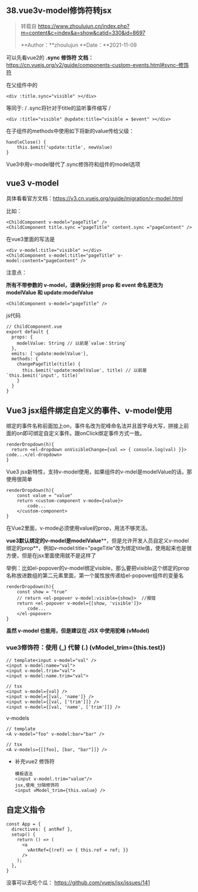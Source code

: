 ## 38.vue3v-model修饰符转jsx

> 转载自 https://www.zhoulujun.cn/index.php?m=content&c=index&a=show&catid=330&id=8697
> 
> **Author：**zhoulujun **Date：**2021-11-09 

可以先看vue2的 **.sync 修饰符 文档：**  https://cn.vuejs.org/v2/guide/components-custom-events.html#sync-修饰符

在父组件中的

```
<div :title.sync="visible" ></div>
```

等同于: / .sync将针对于title的监听事件缩写 /

```
<div :title="visible" @update:title="visible = $event" ></div>
```

在子组件的methods中使用如下将新的value传给父级：

```
handleClose() {
    this.$emit('update:title', newValue)
}
```

Vue3中用v-model替代了.sync修饰符和组件的model选项

## vue3 v-model

具体看看官方文档：https://v3.cn.vuejs.org/guide/migration/v-model.html

比如：

```
<ChildComponent v-model="pageTitle" />
<ChildComponent title.sync ="pageTitle" content.sync ="pageContent" />
```

在vue3里面的写法是

```
<div v-model:title="visible" ></div>
<ChildComponent v-model:title="pageTitle" v-model:content="pageContent" />
```

注意点：

**所有不带参数的 v-model，请确保分别将 prop 和 event 命名更改为 modelValue 和 update:modelValue**

```
<ChildComponent v-model="pageTitle" />
```

js代码

```
// ChildComponent.vue
export default {
  props: {
    modelValue: String // 以前是`value：String`
  },
  emits: ['update:modelValue'],
  methods: {
    changePageTitle(title) {
      this.$emit('update:modelValue', title) // 以前是 `this.$emit('input', title)`
    }
  }
}
```

## Vue3 jsx组件绑定自定义的事件、v-model使用

绑定的事件名称前面加上on，事件名改为驼峰命名法并且首字母大写，拼接上前面的on即可绑定自定义事件。跟onClick绑定事件方式一致。

```
renderDropdown(h){
  return <el-dropdown onVisibleChange={val => { console.log(val) }}>  code...</el-dropdown>
}
```

Vue3 jsx新特性，支持v-model使用，如果组件的v-mdel是modelValue的话，那使用很简单

```
renderDropdown(h){
    const value = "value"
    return <custom-component v-mode={value}>
        code...
    </custom-component>
}
```

在Vue2里面，v-mode必须使用value的prop，用法不够灵活。

**vue3默认绑定的v-model是modelValue****，但是允许开发人员自定义v-model绑定的prop**，例如v-model:title="pageTitle"改为绑定title值，使用起来也是很方便，但是在jsx里面使用就不是这样了

举例：比如el-popover的v-model绑定visible，那么要把visible这个绑定的prop名称放进数组的第二元素里面，第一个属性放传递给el-popover组件的变量名

```
renderDropdown(h){
    const show = "true"
    // return <el-popover v-model:visible={show}>  //报错
    return <el-popover v-model={[show, 'visible']}>
        code...
    </el-popover>
}
```

**虽然 v-model 也能用，但是建议在 JSX 中使用驼峰 (vModel)**

### vue3修饰符：使用 (_) 代替 (.) (vModel_trim={this.test})

```
// template<input v-model="val" />
<input v-model:name="val">
<input v-model.trim="val">
<input v-model:name.trim="val">

// tsx
<input v-model={val} />
<input v-model={[val, 'name']} />
<input v-model={[val, ['trim']]} />
<input v-model={[val, 'name', ['trim']]} />
```

v-models

```
// template
<A v-model="foo" v-model:bar="bar" />

// tsx
<A v-models={[[foo], [bar, "bar"]]} />
```

* 补充vue2 修饰符
  
  ```
  模板语法
  <input v-model.trim="value"/>
  jsx,使用_分隔修饰符
  <input vModel_trim={this.value} />
  ```

## 自定义指令

```
const App = {
  directives: { antRef },
  setup() {
    return () => (
      <a
        vAntRef={(ref) => { this.ref = ref; }}
      />
    );
  },
}
```

没事可以去吃个瓜： https://github.com/vuejs/jsx/issues/141
